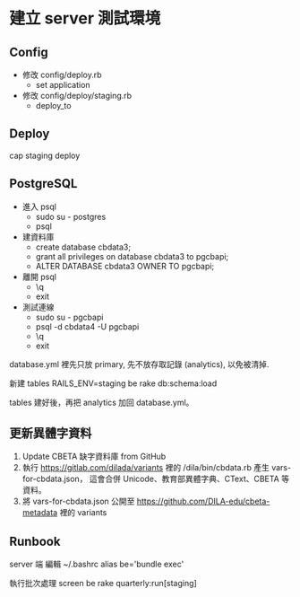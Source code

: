 # 建立 server 測試環境

## Config

* 修改 config/deploy.rb
  * set application
* 修改 config/deploy/staging.rb
  * deploy_to

## Deploy

cap staging deploy

## PostgreSQL

* 進入 psql
  * sudo su - postgres
  * psql
* 建資料庫
  * create database cbdata3;
  * grant all privileges on database cbdata3 to pgcbapi;
  * ALTER DATABASE cbdata3 OWNER TO pgcbapi;
* 離開 psql
  * \q
  * exit
* 測試連線
  * sudo su - pgcbapi
  * psql -d cbdata4 -U pgcbapi
  * \q
  * exit

database.yml 裡先只放 primary, 先不放存取記錄 (analytics), 以免被清掉.

新建 tables
    RAILS_ENV=staging be rake db:schema:load

tables 建好後，再把 analytics 加回 database.yml。

## 更新異體字資料

1. Update CBETA 缺字資料庫 from GitHub
2. 執行 <https://gitlab.com/dilada/variants> 裡的 /dila/bin/cbdata.rb
   產生 vars-for-cbdata.json，
   這會合併 Unicode、教育部異體字典、CText、CBETA 等資料。
3. 將 vars-for-cbdata.json 公開至 <https://github.com/DILA-edu/cbeta-metadata> 裡的 variants

## Runbook

server 端 編輯 ~/.bashrc
    alias be='bundle exec'

執行批次處理
    screen
    be rake quarterly:run[staging]
